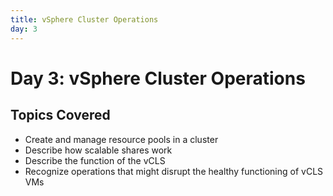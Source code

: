 ```yaml
---
title: vSphere Cluster Operations
day: 3
---
```


# Day 3: vSphere Cluster Operations

## Topics Covered
- Create and manage resource pools in a cluster
- Describe how scalable shares work
- Describe the function of the vCLS
- Recognize operations that might disrupt the healthy functioning of vCLS VMs